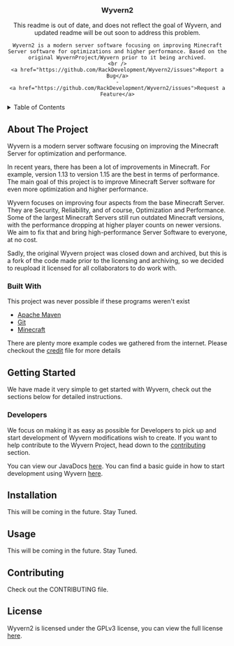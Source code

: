 <div id="top"></div>



<!-- PROJECT MAIN PAGE -->
<br />
<div align="center">

<h3 align="center">Wyvern2</h3>

  <p align="center">
    This readme is out of date, and does not reflect the goal of Wyvern, and updated readme will be out soon to address this problem.
    
    Wyvern2 is a modern server software focusing on improving Minecraft Server software for optimizations and higher performance. Based on the original WyvernProject/Wyvern prior to it being archived.
    <br />
    <a href="https://github.com/RackDevelopment/Wyvern2/issues">Report a Bug</a>
    -
    <a href="https://github.com/RackDevelopment/Wyvern2/issues">Request a Feature</a>
  </p>
</div>



<!-- TABLE OF CONTENTS -->
<details>
  <summary>Table of Contents</summary>
  <ol>
    <li>
      <a href="#about-the-project">About The Project</a>
      <ul>
        <li><a href="#built-with">Built With</a></li>
      </ul>
    </li>
    <li><a href="#getting-started">Getting Started</a></li>
      <ul>
        <li><a href="#server-admins">Getting Started: Server Admins</a></li>
        <li><a href="#developers">Getting Started: Developers</a></li>
      </ul>
    <li><a href="#installation">Installation</a></li>
    <li><a href="#usage">Usage</a></li>
    <li><a href="#contributing">Contributing</a></li>
    <li><a href="#license">License</a></li>
  </ol>
</details>



<!-- ABOUT THE PROJECT -->
## About The Project

Wyvern is a modern server software focusing on improving the Minecraft Server for optimization and performance.

In recent years, there has been a lot of improvements in Minecraft. For example, version 1.13 to version 1.15 are the best in terms of performance. The main goal of this project is to improve Minecraft Server software for even more optimization and higher performance.

Wyvern focuses on improving four aspects from the base Minecraft Server. They are Security, Reliability, and of course, Optimization and Performance. Some of the largest Minecraft Servers still run outdated Minecraft versions, with the performance dropping at higher player counts on newer versions. We aim to fix that and bring high-performance Server Software to everyone, at no cost.

Sadly, the original Wyvern project was closed down and archived, but this is a fork of the code made prior to the licensing and archiving, so we decided to reupload it licensed for all collaborators to do work with.

### Built With

This project was never possible if these programs weren't exist
* <a href="https://maven.apache.org">Apache Maven</a>
* <a href="https://git-scm.com/">Git</a>
* <a href="https://www.minecraft.net/">Minecraft</a>

There are plenty more example codes we gathered from the internet. Please checkout the <a href="https://github.com/RackDevelopment/Wyvern2/blob/master/CREDIT.md">credit</a> file for more details



<!-- GETTING STARTED -->
## Getting Started

We have made it very simple to get started with Wyvern, check out the sections below for detailed instructions.

### Developers

We focus on making it as easy as possible for Developers to pick up and start development of Wyvern modifications wish to create.
If you want to help contribute to the Wyvern Project, head down to the <a href="#contributing">contributing</a> section.

You can view our JavaDocs <a href="#javadocs">here</a>.
You can find a basic guide in how to start development using Wyvern <a href="#resource-getting-started">here</a>. 

<!-- Installation -->
## Installation

This will be coming in the future. Stay Tuned.



<!-- USAGE EXAMPLES -->
## Usage

This will be coming in the future. Stay Tuned.



<!-- CONTRIBUTING -->
## Contributing

Check out the CONTRIBUTING file.



<!-- LICENSE -->
## License

Wyvern2 is licensed under the GPLv3 license, you can view the full license <a href="https://github.com/WyvernProject/Wyvern/blob/master/LICENSE">here</a>.
